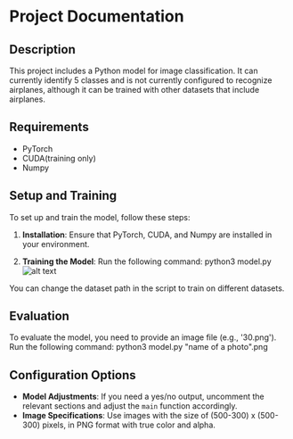 # Project Documentation

## Description
This project includes a Python model for image classification. It can currently identify 5 classes and is not currently configured to recognize airplanes, although it can be trained with other datasets that include airplanes.

## Requirements
- PyTorch
- CUDA(training only)
- Numpy

## Setup and Training
To set up and train the model, follow these steps:

1. **Installation**:
   Ensure that PyTorch, CUDA, and Numpy are installed in your environment.

2. **Training the Model**:
   Run the following command:
   python3 model.py
   ![alt text](https://github.com/AI-and-Blockchain/S24_The_World/blob/main/Image/sample.png)

You can change the dataset path in the script to train on different datasets.

## Evaluation
To evaluate the model, you need to provide an image file (e.g., '30.png').
Run the following command: 
   python3 model.py "name of a photo".png

## Configuration Options
- **Model Adjustments**: If you need a yes/no output, uncomment the relevant sections and adjust the `main` function accordingly.
- **Image Specifications**: Use images with the size of (500-300) x (500-300) pixels, in PNG format with true color and alpha.